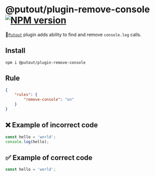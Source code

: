 # @putout/plugin-remove-console [![NPM version][NPMIMGURL]][NPMURL]

[NPMIMGURL]: https://img.shields.io/npm/v/@putout/plugin-remove-console.svg?style=flat&longCache=true
[NPMURL]: https://npmjs.org/package/@putout/plugin-remove-console"npm"

🐊[`Putout`](https://github.com/coderaiser/putout) plugin adds ability to find and remove `console.log` calls.

## Install

```
npm i @putout/plugin-remove-console
```

## Rule

```json
{
    "rules": {
        "remove-console": "on"
    }
}
```

## ❌ Example of incorrect code

```js
const hello = 'world';
console.log(hello);
```

## ✅ Example of correct code

```js
const hello = 'world';
```
